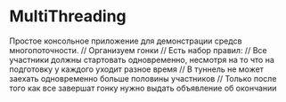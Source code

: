 # MultiThreading
Простое консольное приложение для демонстрации средсв многопоточности.
// Организуем гонки
// Есть набор правил:
// Все участники должны стартовать одновременно, несмотря на то что на подготовку у каждого уходит разное время
// В туннель не может заехать одновременно больше половины участников
// Только после того как все завершат гонку нужно выдать объявление об окончании
